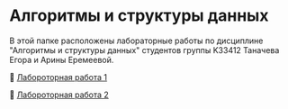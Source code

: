# Алгоритмы и структуры данных

В этой папке расположены лабораторные работы по дисциплине "Алгоритмы и структуры данных" студентов группы K33412 Таначева Егора и Арины Еремеевой.

📎 [Лабороторная работа 1](./lab1/)

📎 [Лабороторная работа 2](./lab2)